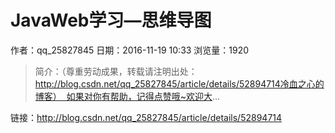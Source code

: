 # JavaWeb学习—思维导图
作者：qq_25827845
日期：2016-11-19 10:33
浏览量：1920
> 简介：（尊重劳动成果，转载请注明出处：http://blog.csdn.net/qq_25827845/article/details/52894714冷血之心的博客）  如果对你有帮助，记得点赞哦~欢迎大...

 链接：http://blog.csdn.net/qq_25827845/article/details/52894714
